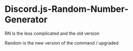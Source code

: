 # Discord.js-Random-Number-Generator
RN is the less complicated and the old version


Random is the new version of the command / upgraded
